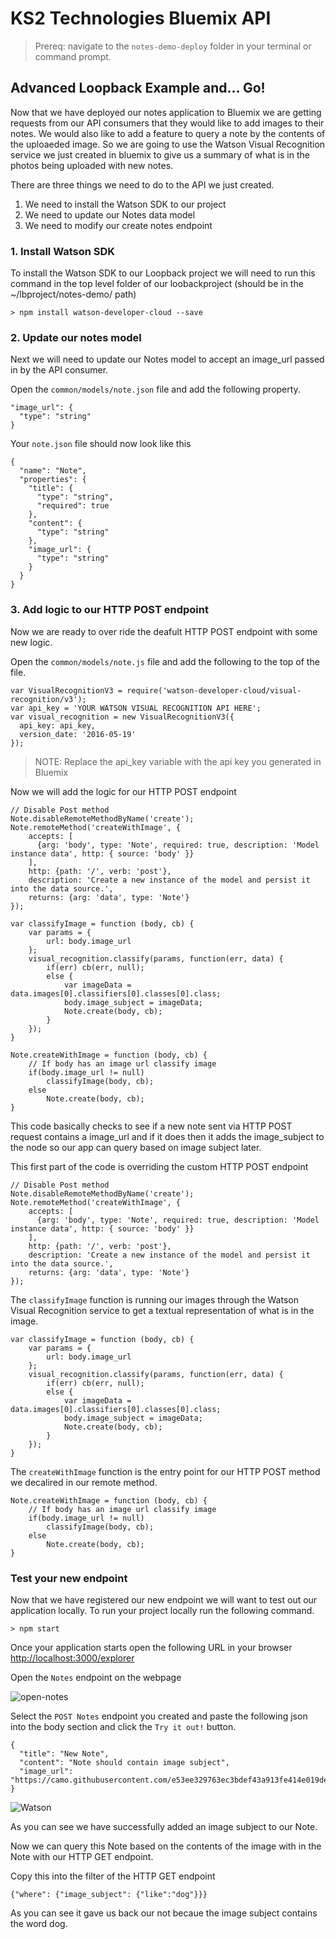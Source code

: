 # KS2 Technologies Bluemix API

> Prereq: navigate to the `notes-demo-deploy` folder in your terminal or command prompt.

## Advanced Loopback Example and... Go!
Now that we have deployed our notes application to Bluemix we are getting requests from our API consumers that they would like to add images to their notes. We would also like to add a feature to query a note by the contents of the uploaeded image. So we are going to use the Watson Visual Recognition service we just created in bluemix to give us a summary of what is in the photos being uploaded with new notes.

There are three things we need to do to the API we just created.

1. We need to install the Watson SDK to our project
2. We need to update our Notes data model
3. We need to modify our create notes endpoint

### 1. Install Watson SDK
To install the Watson SDK to our Loopback project we will need to run this command in the top level folder of our loobackproject (should be in the ~/lbproject/notes-demo/ path)
```
> npm install watson-developer-cloud --save
```

### 2. Update our notes model
Next we will need to update our Notes model to accept an image_url passed in by the API consumer.

Open the `common/models/note.json` file and add the following property.

```
"image_url": {
  "type": "string"
}
```
Your `note.json` file should now look like this

```
{
  "name": "Note",
  "properties": {
    "title": {
      "type": "string",
      "required": true
    },
    "content": {
      "type": "string"
    },
    "image_url": {
      "type": "string"
    }
  }
}

```
### 3. Add logic to our HTTP POST endpoint
Now we are ready to over ride the deafult HTTP POST endpoint with some new logic.

Open the `common/models/note.js` file and add the following to the top of the file.

```
var VisualRecognitionV3 = require('watson-developer-cloud/visual-recognition/v3');
var api_key = 'YOUR WATSON VISUAL RECOGNITION API HERE';
var visual_recognition = new VisualRecognitionV3({
  api_key: api_key,
  version_date: '2016-05-19'
});
```
> NOTE: Replace the api_key variable with the api key you generated in Bluemix

Now we will add the logic for our HTTP POST endpoint

```
// Disable Post method
Note.disableRemoteMethodByName('create');
Note.remoteMethod('createWithImage', {
    accepts: [
      {arg: 'body', type: 'Note', required: true, description: 'Model instance data', http: { source: 'body' }}
    ],
    http: {path: '/', verb: 'post'},
    description: 'Create a new instance of the model and persist it into the data source.',
    returns: {arg: 'data', type: 'Note'}
});

var classifyImage = function (body, cb) {
    var params = {
        url: body.image_url
    };
    visual_recognition.classify(params, function(err, data) {
        if(err) cb(err, null);
        else {
            var imageData = data.images[0].classifiers[0].classes[0].class;
            body.image_subject = imageData;
            Note.create(body, cb);
        }
    });
} 

Note.createWithImage = function (body, cb) {
    // If body has an image url classify image
    if(body.image_url != null)
        classifyImage(body, cb);
    else 
        Note.create(body, cb);
}
```
This code basically checks to see if a new note sent via HTTP POST request contains a image_url and if it does then it adds the image_subject to the node so our app can query based on image subject later.

This first part of the code is overriding the custom HTTP POST endpoint

```
// Disable Post method
Note.disableRemoteMethodByName('create');
Note.remoteMethod('createWithImage', {
    accepts: [
      {arg: 'body', type: 'Note', required: true, description: 'Model instance data', http: { source: 'body' }}
    ],
    http: {path: '/', verb: 'post'},
    description: 'Create a new instance of the model and persist it into the data source.',
    returns: {arg: 'data', type: 'Note'}
});
```

The `classifyImage` function is running our images through the Watson Visual Recognition service to get a textual representation of what is in the image.

```
var classifyImage = function (body, cb) {
    var params = {
        url: body.image_url
    };
    visual_recognition.classify(params, function(err, data) {
        if(err) cb(err, null);
        else {
            var imageData = data.images[0].classifiers[0].classes[0].class;
            body.image_subject = imageData;
            Note.create(body, cb);
        }
    });
}
```

The `createWithImage` function is the entry point for our HTTP POST method we decalired in our remote method.

```
Note.createWithImage = function (body, cb) {
    // If body has an image url classify image
    if(body.image_url != null)
        classifyImage(body, cb);
    else 
        Note.create(body, cb);
}
```

### Test your new endpoint
Now that we have registered our new endpoint we will want to test out our application locally. To run your project locally run the following command.

```
> npm start
```

Once your application starts open the following URL in your browser [http://localhost:3000/explorer](http://localhost:3000/explorer)

Open the `Notes` endpoint on the webpage

![open-notes](http://ks2inc.com/wp-content/uploads/2017/03/screencapture-0-0-0-0-3000-explorer-1488396868003.png) 

Select the `POST Notes` endpoint you created and paste the following json into the body section and click the `Try it out!` button.

```
{
  "title": "New Note",
  "content": "Note should contain image subject",
  "image_url": "https://camo.githubusercontent.com/e53ee329763ec3bdef43a913fe414e019de53610/68747470733a2f2f76697375616c2d7265636f676e6974696f6e2d64656d6f2e6d79626c75656d69782e6e65742f696d616765732f73616d706c65732f352e6a7067"
}
```

![Watson](http://ks2inc.com/wp-content/uploads/2017/03/screencapture-0-0-0-0-3000-explorer-1488436424379.png)

As you can see we have successfully added an image subject to our Note.

Now we can query this Note based on the contents of the image with in the Note with our HTTP GET endpoint.

Copy this into the filter of the HTTP GET endpoint

```
{"where": {"image_subject": {"like":"dog"}}}
```

As you can see it gave us back our not becaue the image subject contains the word dog.